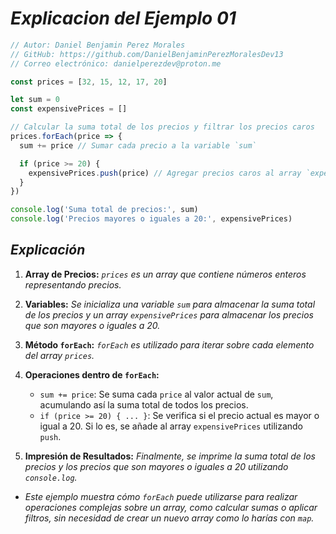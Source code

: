 <!-- Autor: Daniel Benjamin Perez Morales -->
<!-- GitHub: https://github.com/DanielBenjaminPerezMoralesDev13 -->
<!-- Gitlab: https://gitlab.com/DanielBenjaminPerezMoralesDev13 -->
<!-- Correo electrónico: danielperezdev@proton.me -->

# ***Explicacion del Ejemplo 01***

```javascript
// Autor: Daniel Benjamin Perez Morales
// GitHub: https://github.com/DanielBenjaminPerezMoralesDev13
// Correo electrónico: danielperezdev@proton.me

const prices = [32, 15, 12, 17, 20]

let sum = 0
const expensivePrices = []

// Calcular la suma total de los precios y filtrar los precios caros
prices.forEach(price => {
  sum += price // Sumar cada precio a la variable `sum`

  if (price >= 20) {
    expensivePrices.push(price) // Agregar precios caros al array `expensivePrices`
  }
})

console.log('Suma total de precios:', sum)
console.log('Precios mayores o iguales a 20:', expensivePrices)
```

## ***Explicación***

1. **Array de Precios:** *`prices` es un array que contiene números enteros representando precios.*

2. **Variables:** *Se inicializa una variable `sum` para almacenar la suma total de los precios y un array `expensivePrices` para almacenar los precios que son mayores o iguales a 20.*

3. **Método `forEach`:** *`forEach` es utilizado para iterar sobre cada elemento del array `prices`.*

4. **Operaciones dentro de `forEach`:**
   - `sum += price`: Se suma cada `price` al valor actual de `sum`, acumulando así la suma total de todos los precios.
   - `if (price >= 20) { ... }`: Se verifica si el precio actual es mayor o igual a 20. Si lo es, se añade al array `expensivePrices` utilizando `push`.

5. **Impresión de Resultados:** *Finalmente, se imprime la suma total de los precios y los precios que son mayores o iguales a 20 utilizando `console.log`.*

- *Este ejemplo muestra cómo `forEach` puede utilizarse para realizar operaciones complejas sobre un array, como calcular sumas o aplicar filtros, sin necesidad de crear un nuevo array como lo harías con `map`.*
